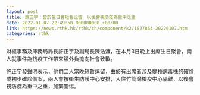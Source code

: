 ```yaml
---
layout: post
title: 許正宇：曾於生日會短暫逗留　以後會視防疫為重中之重
date: 2022-01-07 22:49:50.000000000 +08:00
link: https://news.rthk.hk/rthk/ch/component/k2/1627864-20220107.htm
categories: rthk
---
```


財經事務及庫務局局長許正宇及副局長陳浩濂，在本月3日晚上出席生日聚會，兩人就事件為抗疫工作帶來額外負擔向社會致歉。

許正宇發聲明表示，他們二人當晚短暫逗留，由於有出席者涉及變種病毒株的確診或初步確診個案，兩人會按衞生防護中心安排，入住竹篙灣檢疫中心隔離，以後會視防疫為重中之重，加緊警惕。
